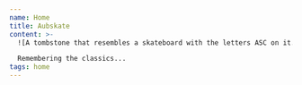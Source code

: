 ```yaml
---
name: Home
title: Aubskate
content: >-
  ![A tombstone that resembles a skateboard with the letters ASC on it. There is also a small detail that says 315.](/assets/images/aubskate-logo.png "Aubskate")

  Remembering the classics...
tags: home
---
```

